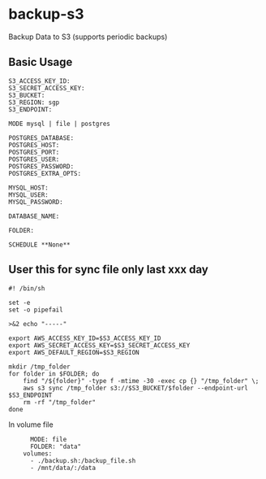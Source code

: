 # backup-s3

Backup Data to S3 (supports periodic backups)

## Basic Usage

```
S3_ACCESS_KEY_ID:
S3_SECRET_ACCESS_KEY:
S3_BUCKET:
S3_REGION: sgp
S3_ENDPOINT:

MODE mysql | file | postgres

POSTGRES_DATABASE:
POSTGRES_HOST:
POSTGRES_PORT:
POSTGRES_USER:
POSTGRES_PASSWORD:
POSTGRES_EXTRA_OPTS:

MYSQL_HOST:
MYSQL_USER:
MYSQL_PASSWORD:

DATABASE_NAME:

FOLDER:

SCHEDULE **None**

```

## User this for sync file only last xxx day

```
#! /bin/sh

set -e
set -o pipefail

>&2 echo "-----"

export AWS_ACCESS_KEY_ID=$S3_ACCESS_KEY_ID
export AWS_SECRET_ACCESS_KEY=$S3_SECRET_ACCESS_KEY
export AWS_DEFAULT_REGION=$S3_REGION

mkdir /tmp_folder
for folder in $FOLDER; do
    find "/${folder}" -type f -mtime -30 -exec cp {} "/tmp_folder" \;
    aws s3 sync /tmp_folder s3://$S3_BUCKET/$folder --endpoint-url $S3_ENDPOINT
    rm -rf "/tmp_folder"
done
```

In volume file

```
      MODE: file
      FOLDER: "data"
    volumes:
      - ./backup.sh:/backup_file.sh
      - /mnt/data/:/data
```
